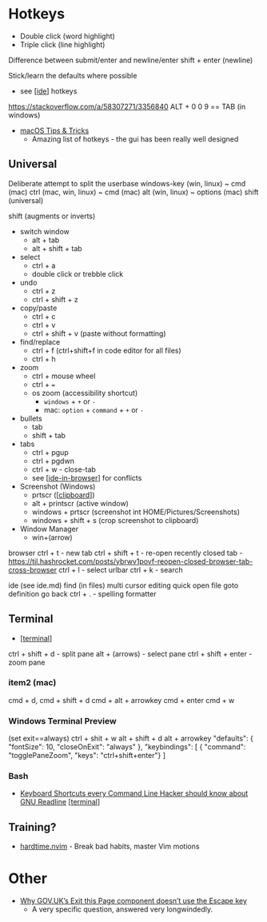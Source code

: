 Hotkeys
=======

* Double click (word highlight)
* Triple click (line highlight)

Difference between submit/enter and newline/enter
shift + enter
(newline)

Stick/learn the defaults where possible
* see [[ide]] hotkeys

https://stackoverflow.com/a/58307271/3356840
ALT + 0 0 9 == TAB (in windows)

* [macOS Tips & Tricks](https://saurabhs.org/macos-tips)
    * Amazing list of hotkeys - the gui has been really well designed

Universal
---------

Deliberate attempt to split the userbase
windows-key (win, linux) ~ cmd (mac)
ctrl (mac, win, linux) ~ cmd (mac)
alt (win, linux) ~ options (mac)
shift (universal)


shift (augments or inverts)


* switch window
    * alt + tab
    * alt + shift + tab
* select
    * ctrl + a
    * double click or trebble click
* undo
    * ctrl + z
    * ctrl + shift + z
* copy/paste
    * ctrl + c
    * ctrl + v
    * ctrl + shift + v (paste without formatting)
* find/replace
    * ctrl + f (ctrl+shift+f in code editor for all files)
    * ctrl + h
* zoom
    * ctrl + mouse wheel
    * ctrl + `=`
    * os zoom (accessibility shortcut)
        * `windows` + `+` or `-`
        * mac: `option` + `command` + `+` or `-`
* bullets
    * tab
    * shift + tab
* tabs
    * ctrl + pgup
    * ctrl + pgdwn
    * ctrl + w - close-tab
    * see [[ide-in-browser]] for conflicts
* Screenshot (Windows)
    * prtscr ([[clipboard]])
    * alt + printscr (active window)
    * windows + prtscr (screenshot int HOME/Pictures/Screenshots)
    * windows + shift + s (crop screenshot to clipboard)
* Window Manager
    * win+(arrow)


browser
    ctrl + t - new tab
    ctrl + shift + t - re-open recently closed tab - https://til.hashrocket.com/posts/ybrwv1povf-reopen-closed-browser-tab-cross-browser
    ctrl + l - select urlbar
    ctrl + k - search



ide (see ide.md)
    find (in files)
    multi cursor editing
    quick open file
    goto definition
    go back
    ctrl + . - spelling 
    formatter


Terminal
--------

* [[terminal]]

ctrl + shift + d - split pane
alt + (arrows) - select pane
ctrl + shift + enter - zoom pane

### item2 (mac)
cmd + d, cmd + shift + d
cmd + alt + arrowkey
cmd + enter
cmd + w



### Windows Terminal Preview
(set exit==always)
ctrl + shit + w
alt + shift + d
alt + arrowkey
        "defaults":
        {
            "fontSize": 10,
            "closeOnExit": "always"
        },
    "keybindings":
    [
        { "command": "togglePaneZoom", "keys": "ctrl+shift+enter"}
    ]

### Bash

* [Keyboard Shortcuts every Command Line Hacker should know about GNU Readline](https://www.masteringemacs.org/article/keyboard-shortcuts-every-command-line-hacker-should-know-about-gnu-readline) [[terminal]]

Training?
--------

* [hardtime.nvim](https://github.com/m4xshen/hardtime.nvim) -  Break bad habits, master Vim motions


Other
=====



* [Why GOV.UK’s Exit this Page component doesn’t use the Escape key](https://beeps.website/blog/2024-10-09-why-govuk-exit-this-page-doesnt-use-escape/)
    * A very specific question, answered very longwindedly.

[//begin]: # "Autogenerated link references for markdown compatibility"
[ide]: ide.md "Integrated Development Environment (IDE)"
[ide-in-browser]: ide-in-browser.md "IDE in browser"
[clipboard]: clipboard.md "Clipboard"
[terminal]: terminal.md "Terminal"
[//end]: # "Autogenerated link references"